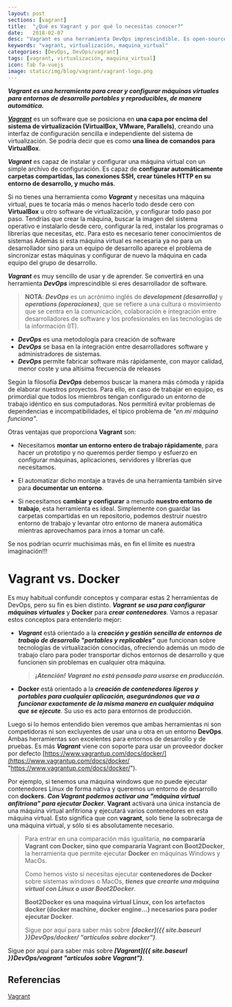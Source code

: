 ```yaml
---
layout: post
sections: [vagrant]
title:  "¿Qué es Vagrant y por qué lo necesitas conocer?"
date:   2018-02-07
desc: "Vagrant es una herramienta DevOps imprescindible. Es open-source y nos permite automatizar la creación de maquinas virtuales para entornos de desarrollo."
keywords: "vagrant, virtualización, maquina_virtual"
categories: [DevOps, DevOps/vagrant]
tags: [vagrant, virtualización, maquina_virtual]
icon: fab fa-vuejs
image: static/img/blog/vagrant/vagrant-logo.png
---
```


***Vagrant es una herramienta para crear y configurar máquinas virtuales para entornos de desarrollo portables y reproducibles, de manera automática.***

***[Vagrant](https://www.vagrantup.com "vagrant")*** es un software que se posiciona en **una capa por encima del sistema de virtualización (VirtualBox, VMware, Parallels)**, creando una interfaz de configuración sencilla e independiente del sistema de virtualización. Se podría decir que es como **una línea de comandos para VirtualBox**.

***Vagrant*** es capaz de instalar y configurar una máquina virtual con un simple archivo de configuración. Es capaz de **configurar automáticamente carpetas compartidas, las conexiones SSH, crear túneles HTTP en su entorno de desarrollo, y mucho más**.

<!--more-->

Si no tienes una herramienta como ***Vagrant*** y necesitas una máquina virtual, pues te tocaría más o menos hacerlo todo desde cero con **VirtualBox** u otro software de virtualización, y configurar todo paso por paso. Tendrías que crear la máquina, buscar la imagen del sistema operativo e instalarlo desde cero, configurar la red, instalar los programas o librerías que necesitas, etc. Para esto es necesario tener conocimientos de sistemas Además si esta máquina virtual es necesaria ya no para un desarrollador sino para un equipo de desarrollo aparece el problema de sincronizar estas máquinas y configurar de nuevo la máquina en cada equipo del grupo de desarrollo.

***Vagrant*** es muy sencillo de usar y de aprender. Se convertirá en una herramienta ***DevOps*** imprescindible si eres desarrollador de software.

> **NOTA**: ***DevOps*** es un acrónimo inglés de ***development (desarrollo)*** y ***operations (operaciones)***, que se refiere a una cultura o movimiento que se centra en la comunicación, colaboración e integración entre desarrolladores de software y los profesionales en las tecnologías de la información (IT).
> 
- ***DevOps*** es una metodología para creación de software
- ***DevOps*** se basa en la integración entre desarrolladores software y administradores de sistemas.
- ***DevOps*** permite fabricar software más rápidamente, con mayor calidad, menor coste y una altísima frecuencia de releases
 
Según la filosofía ***DevOps*** debemos buscar la manera más cómoda y rápida de elaborar nuestros proyectos. Para ello, en caso de trabajar en equipo, es primordial que todos los miembros tengan configurado un entorno de trabajo idéntico en sus computadoras. Nos permitirá evitar problemas de dependencias e incompatibilidades, el típico problema de *"en mi máquina funciona"*. 

Otras ventajas que proporciona **Vagrant** son:

- Necesitamos **montar un entorno entero de trabajo rápidamente**, para hacer un prototipo y no queremos perder tiempo y esfuerzo en configurar máquinas, aplicaciones, servidores y librerías que necesitamos.

- El automatizar dicho montaje a través de una herramienta también sirve para **documentar un entorno**.

- Si necesitamos **cambiar y configurar** a menudo **nuestro entorno de trabajo**, esta herramienta es ideal. Simplemente con guardar las carpetas compartidas en un repositorio, podemos destruir nuestro entorno de trabajo y levantar otro entorno de manera automática mientras aprovechamos para irnos a tomar un café.

Se nos podrían ocurrir muchisimas más, en fin el límite es nuestra imaginación!!!

# Vagrant vs. Docker #

Es muy habitual confundir conceptos y comparar estas 2 herramientas de DevOps, pero su fin es bien distinto. ***Vagrant*** ***se usa para configurar máquinas virtuales*** y **Docker** para ***crear contenedores***. Vamos a repasar estos conceptos para entenderlo mejor: 

- ***Vagrant*** está orientado a la ***creación y gestión sencilla de entornos de trabajo de desarrollo "portables y replicables"*** que funcionan sobre tecnologías de virtualización conocidas, ofreciendo además un modo de trabajo claro para poder transportar dichos entornos de desarrollo y que funcionen sin problemas en cualquier otra máquina.

	>  ***¡Atención!*** ***Vagrant no está pensado para usarse en producción.***

- **Docker** está orientado a la ***creación de contenedores ligeros y portables para cualquier aplicación, asegurándonos que va a funcionar exactamente de la misma manera en cualquier máquina que se ejecute***. Su uso es acto para entornos de producción.

Luego si lo hemos entendido bien veremos que ambas herramientas ni son competidoras ni son excluyentes de usar una u otra en un entorno **DevOps**. Ambas herramientas son excelentes para entornos de desarrollo y de pruebas. Es más ***Vagrant*** viene con soporte para usar un proveedor docker por defecto [https://www.vagrantup.com/docs/docker/](https://www.vagrantup.com/docs/docker/ "https://www.vagrantup.com/docs/docker/").

Por ejemplo, si tenemos una máquina windows que no puede ejecutar contenedores Linux de forma nativa y queremos un entorno de desarrollo con **dockers**. ***Con Vagrant podemos activar una "máquina virtual anfitriona" para ejecutar Docker***. **Vagrant** activará una única instancia de una máquina virtual anfitriona y ejecutará varios contenedores en esta máquina virtual. Esto significa que con **vagrant**, solo tiene la sobrecarga de una máquina virtual, y sólo si es absolutamente necesario.

> Para entrar en una comparación más igualitaria, **no compararía Vagrant con Docker, sino que compararía Vagrant con Boot2Docker**, la herramienta que permite ejecutar **Docker** en máquinas Windows y MacOs.
>
> Como hemos visto si necesitas ejecutar **contenedores de Docker** sobre sistemas windows o MacOs, ***tienes que crearte una máquina virtual con Linux o usar Boot2Docker***.
>
> **Boot2Docker es una maquina virtual Linux, con los artefactos docker (docker machine, docker engine...) necesarios para poder ejecutar Docker**.
>
> Sigue por aquí para saber más sobre ***[docker]({{ site.baseurl }}DevOps/docker/ "artículos sobre docker")***.

Sigue por aquí para saber más sobre ***[Vagrant]({{ site.baseurl }}DevOps/vagrant "artículos sobre Vagrant")***.

## Referencias ##

[Vagrant](https://www.vagrantup.com "vagrant")